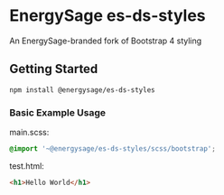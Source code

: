 # EnergySage es-ds-styles

An EnergySage-branded fork of Bootstrap 4 styling

## Getting Started

`npm install @energysage/es-ds-styles`

### Basic Example Usage

main.scss:

```scss
@import '~@energysage/es-ds-styles/scss/bootstrap';
```

test.html:

```html
<h1>Hello World</h1>
```
